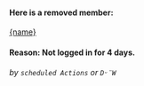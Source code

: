 #### Here is a removed member: 

[{name}](https://habitica.com/profile/{id})

#### Reason: Not logged in for 4 days.

###### by `scheduled Actions` or `Dᵕ̈W`
